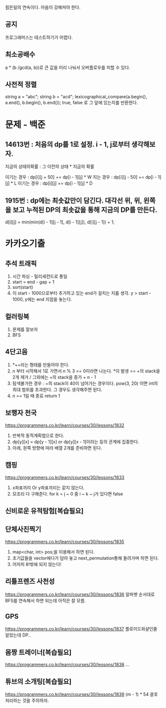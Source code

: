 
힘든일의 연속이다. 마음이 강해져야 한다.


## 공지
프로그래머스는 테스트하기가 어렵다. 

## 최소공배수
a * (b /gcd(a, b))로 큰 값을 미리 나눠서 오버플로우를 피할 수 있다.

## 사전적 정렬
string a = "abc";
string b = "acd";
lexicographical_compare(a.begin(), a.end(), b.begin(), b.end());
true, false 로 그 앞에 있는지를 반환한다.

  
# 문제 - 백준

## 14613번 : 처음의 dp를 1로 설정. i - 1, j로부터 생각해보자.

지금의 상태의확률 : 그 이전의 상태 * 지금의 확률

이기는 경우 : dp[i][j + 50] += dp[i - 1][j] * W
지는 경우 : dp[i][j - 50] += dp[i - 1][j] * L
이기는 경우 : dp[i][j] += dp[i - 1][j] * D


## 1915번 : dp에는 최솟값만이 담긴다. 대각선 위, 위, 왼쪽을 보고 누적된 DP의 최솟값을 통해 지금의 DP를 만든다.
d[i][j] = min(min(d[i - 1][j - 1], d[i - 1][j]), d[i][j - 1]) + 1;

# 카카오기출

## 추석 트래픽
1. 시간 파싱 - 밀리세컨드로 통일
2. start = end - gap + 1
3. sort(start)
4. 이 start - 1000으로부터 추가하고 있는 end가 걸치는 지를 생각. y > start - 1000, y에는 end 지점을 놓는다.


## 컬러링북
1. 문제를 잘보자
2. BFS
 

## 4단고음
1. *++라는 형태를 만들어야 한다.
2. n 부터 시작해서 1로 가면서 n % 3 == 0이라면 나눈다. *이 발생 == +의 stack을 2개 제거 / 그외에는 +의 stack을 증가 + n - 1
3. 탐색불가한 경우 : +의 stack이 40이 넘어가는 경우이다. pow(3, 20) 이면 int의 최대 범위를 초과한다. 그 경우도 생각해주면 된다. 
4. n == 1일 때 종료 return 1

## 보행자 천국
https://programmers.co.kr/learn/courses/30/lessons/1832
1. 반복적 동적계획법으로 한다. 
2. dp[y][x] = dp[y - 1][x] or dp[y][x - 1]이라는 등의 관계에 집중한다. 
3. 아래, 왼쪽 방향에 따라 배열 2개를 준비하면 된다. 

## 캠핑
https://programmers.co.kr/learn/courses/30/lessons/1833
1. x좌표끼리 Or y좌표끼리는 같지 않는다. 
2. 모조리 다 구해준다. for k = j ~ 0 중 i ~ k ~ j가 있다면 false

## 신비로운 유적탐험[복습필요]

## 단체사진찍기
https://programmers.co.kr/learn/courses/30/lessons/1835
1. map<char, int> pos;을 이용해서 하면 된다. 
2. 초기값들을 vector에다가 담아 놓고 next_permutation통해 돌려가며 하면 된다. 
3. 어차피 8!밖에 되지 않는다! 

## 리틀프렌즈 사천성
https://programmers.co.kr/learn/courses/30/lessons/1836
알파벳 순서대로 BFS를 연속해서 하면 되는데 아직은 잘 모름. 

## GPS
https://programmers.co.kr/learn/courses/30/lessons/1837
플로이드와샬인줄 알았는데 DP.. 

## 몸짱 트레이너[복습필요]
https://programmers.co.kr/learn/courses/30/lessons/1838
...

## 튜브의 소개팅[복습필요]
https://programmers.co.kr/learn/courses/30/lessons/1839
(m - 1) * 54 괄호처리하는 것을 주의하자. 
 